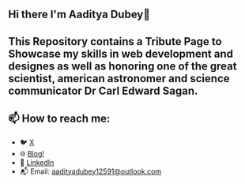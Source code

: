 ## Hi there I'm **Aaditya Dubey**👋
## This Repository contains a Tribute Page to Showcase my skills in web development and designes as well as honoring one of the great scientist, american astronomer and science communicator **Dr Carl Edward Sagan**.

## 📫 How to reach me:

- 🐦 [X](https://x.com/itsaadi_09?t=utIRWM5OptytYYL9_97bAg&s=09)
- 🌐 [Blog!](https://therusticreveriehub.blogspot.com)
- 💬 [LinkedIn](https://www.linkedin.com/in/aaditya-dubey09)
- 📬 Email: aadityadubey12591@outlook.com
